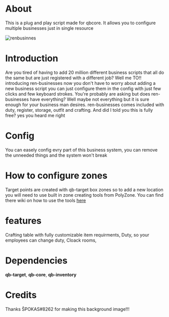 # About 
 This is a plug and play script made for qbcore. It allows you to configure multiple businesses just in single resource

![renbusinnes](https://user-images.githubusercontent.com/85559163/198835306-a319679d-ed28-4c0d-b258-592757325dd1.png)

# Introduction
Are you tired of having to add 20 million different business scripts that all do the same but are just registered with a different job?  Well me TO!! introducing ren-businesses now you don't have to worry about adding a new business script you can just configure them in the config with just few clicks and few keyboard strokes. You're probably are asking but does ren-businesses have everything? Well maybe not everything but it is sure enough for your business man desires. ren-businesses comes included with duty, register, storage, outfit and crafting. And did I told you this is fully free? yes you heard me right

# Config
You can easely config evry part of this business system, you can remove the unneeded things and the system won't break

# How to configure zones
 Target points are created with qb-target box zones so to add a new location you will need to use built in zone creating tools from PolyZone. You can find there wiki on how to use the tools [here](https://github.com/mkafrin/PolyZone/wiki/Using-the-creation-script) 
 
 # features
Crafting table with fully customizable item requirments,
Duty, so your employees can change duty,
Cloack rooms, 
 
 # Dependencies
  **qb-target**,
  **qb-core**,
  **qb-inventory**
  
 # Credits
 Thanks ŠPOKAS#8262 for making this background image!!!
